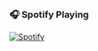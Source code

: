 ### 🎧 Spotify Playing

[![Spotify](https://spotify-now-playing-asmadeusx.vercel.app/api/spotify-playing)](https://open.spotify.com/user/0we8v3womvad5b9olz7r43e98)
